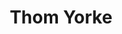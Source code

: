 ---
title: "Thom Yorke"
summary: "English musician, singer and songwriter, born 7 October 1968 in Wellingborough, Northamptonshire, England, UK."
image: "thom-yorke.jpg"
apple_music_artist_url: "https://music.apple.com/gb/artist/thom-yorke/39753073"
---